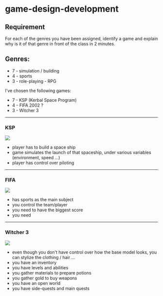 # game-design-development

## Requirement
For each of the genres you have been assigned, 
identify a game and explain why is it of that genre in
front of the class in 2 minutes.

## Genres:
+ 7 - simulation / building
+ 4 - sports
+ 3 - role-playing - RPG

I've chosen the following games:
+ 7 - KSP (Kerbal Space Program)
+ 4 - FIFA 2002 ?
+ 3 - Witcher 3

---
### KSP
![](https://www-ksp.multiplay.com/en/wp-content/uploads/2015/04/indiefix_ksp1.jpg)

+ player has to build a space ship
+ game simulates the launch of that spaceship, under various variables (environment, speed ...)
+ player has control over piloting

---
### FIFA
![](https://upload.wikimedia.org/wikipedia/en/8/85/Fifa_2002_soccer.jpg)

+ has sports as the main subject
+ you control the team/player
+ you need to have the biggest score
+ you need 

---
### Witcher 3
![](https://upload.wikimedia.org/wikipedia/en/0/0c/Witcher_3_cover_art.jpg)

+ even though you don't have control over how the base model looks, you can stylize the clothing / hair ...
+ you have an inventory
+ you have levels and abilities
+ you gather materials to prepare potions
+ you gather gold to buy weapons
+ you have an open world
+ you have side-quests and main quests

